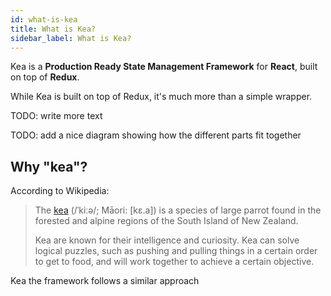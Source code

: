 ```yaml
---
id: what-is-kea
title: What is Kea?
sidebar_label: What is Kea?
---
```


Kea is a **Production Ready State Management Framework** for **React**, built on top of **Redux**.

While Kea is built on top of Redux, it's much more than a simple wrapper.

TODO: write more text

TODO: add a nice diagram showing how the different parts fit together



## Why "kea"?

According to Wikipedia:

> The [kea](https://en.wikipedia.org/wiki/Kea) (/ˈkiːə/; Māori: [kɛ.a]) is a species of large parrot 
> found in the forested and alpine regions of the South Island of New Zealand.
>
> Kea are known for their intelligence and curiosity. Kea can solve logical puzzles, such as pushing 
> and pulling things in a certain order to get to food, and will work together to achieve a certain 
> objective.

Kea the framework follows a similar approach
